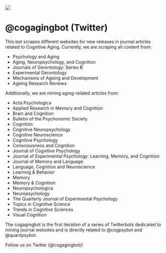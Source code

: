 ![](https://github.com/tmc2737/cogagingbot/blob/master/cogaging.png)

# @cogagingbot (Twitter)

This bot scrapes different websites for new releases in journal articles related to Cognitive Aging. Currently, we are scraping all content from:
- Psychology and Aging
- Aging, Neuropsychology, and Cognition
- Journals of Gerontology: Series B
- Experimental Gerontology
- Mechanisms of Ageing and Development
- Ageing Research Reviews

Additionally, we are mining aging-related articles from:
- Acta Psychologica
- Applied Research in Memory and Cognition
- Brain and Cognition
- Bulletin of the Psychonomic Society
- Cognition
- Cognitive Neuropsychology
- Cognitive Neuroscience
- Cognitive Psychology
- Consciousness and Cognition
- Journal of Cognitive Psychology
- Journal of Experimental Psychology: Learning, Memory, and Cognition
- Journal of Memory and Language
- Language, Cognition and Neuroscience
- Learning & Behavior
- Memory
- Memory & Cognition
- Neuropsychologica
- Neuropsychology
- The Quarterly Journal of Experimental Psychology
- Topics in Cognitive Science
- Trends in Cognitive Sciences
- Visual Cognition


The cogagingbot is the first iteration of a series of Twitterbots dedicated to mining journal websites and is directly related to @cogpsybot and @quantpsybot.

Follow us on Twitter (@cogagingbot)!
 

